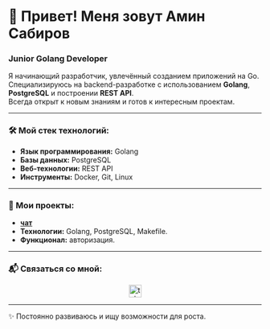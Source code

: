# 👋 Привет! Меня зовут Амин Сабиров
### Junior Golang Developer

Я начинающий разработчик, увлечённый созданием приложений на Go.  
Специализируюсь на backend-разработке с использованием **Golang**,  
**PostgreSQL** и построении **REST API**.  
Всегда открыт к новым знаниям и готов к интересным проектам.  

---

### 🛠 Мой стек технологий:
- **Язык программирования:** Golang
- **Базы данных:** PostgreSQL
- **Веб-технологии:** REST API
- **Инструменты:** Docker, Git, Linux

---

### 📂 Мои проекты:
- **[чат](https://github.com/mus-mil/web_chat/)**
- **Технологии:** Golang, PostgreSQL, Makefile.
- **Функционал:** авторизация.

---

### 📬 Связаться со мной:
<div align="center">
    <a href="https://t.me/sabirov_amin" target="_blank">
        <img src="https://img.shields.io/static/v1?message=Telegram&logo=telegram&label=&color=2CA5E0&logoColor=white&labelColor=&style=for-the-badge" height="25" alt="telegram logo"  />
    </a>
</div>

---

✨ Постоянно развиваюсь и ищу возможности для роста.
